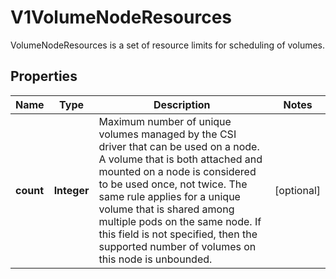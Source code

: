 

# V1VolumeNodeResources

VolumeNodeResources is a set of resource limits for scheduling of volumes.

## Properties

| Name | Type | Description | Notes |
|------------ | ------------- | ------------- | -------------|
|**count** | **Integer** | Maximum number of unique volumes managed by the CSI driver that can be used on a node. A volume that is both attached and mounted on a node is considered to be used once, not twice. The same rule applies for a unique volume that is shared among multiple pods on the same node. If this field is not specified, then the supported number of volumes on this node is unbounded. |  [optional] |



